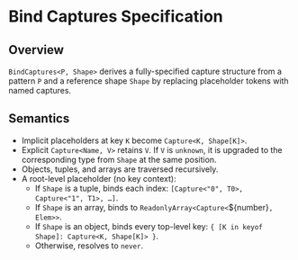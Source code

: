 # Bind Captures Specification

## Overview

`BindCaptures<P, Shape>` derives a fully-specified capture structure from a
pattern `P` and a reference shape `Shape` by replacing placeholder tokens with
named captures.

## Semantics

- Implicit placeholders at key `K` become `Capture<K, Shape[K]>`.
- Explicit `Capture<Name, V>` retains `V`. If `V` is `unknown`, it is upgraded
  to the corresponding type from `Shape` at the same position.
- Objects, tuples, and arrays are traversed recursively.
- A root-level placeholder (no key context):
  - If `Shape` is a tuple, binds each index:
    `[Capture<"0", T0>, Capture<"1", T1>, …]`.
  - If `Shape` is an array, binds to
    `ReadonlyArray<Capture<`${number}`, Elem>>`.
  - If `Shape` is an object, binds every top-level key:
    `{ [K in keyof Shape]: Capture<K, Shape[K]> }`.
  - Otherwise, resolves to `never`.
